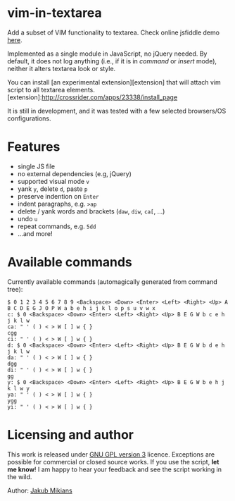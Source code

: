 # vim-in-textarea #

Add a subset of VIM functionality to textarea. Check online jsfiddle demo [here][demo-link].

[demo-link]: http://jsfiddle.net/gh/gist/mootools/1.2/4397764/

Implemented as a single module in JavaScript, no jQuery needed.  By default, it
does not log anything (i.e., if it is in *command* or *insert* mode), neither
it alters textarea look or style.

You can install [an experimental extension][extension] that will attach vim script to all textarea elements.
[extension]:http://crossrider.com/apps/23338/install_page

It is still in development, and it was tested with a few selected browsers/OS configurations.

# Features #

* single JS file
* no external dependencies (e.g, jQuery)
* supported visual mode `v`
* yank `y`, delete `d`, paste `p`
* preserve indention on `Enter`
* indent paragraphs, e.g. `>ap`
* delete / yank words and brackets (`daw`, `diw`, `ca[`, ...)
* undo `u`
* repeat commands, e.g. `5dd`
* ...and more!

# Available commands #

Currently available commands (automagically generated from command tree):

    $ 0 1 2 3 4 5 6 7 8 9 <Backspace> <Down> <Enter> <Left> <Right> <Up> A B C D E G J O P W a b e h i j k l o p s u v w x
    c: $ 0 <Backspace> <Down> <Enter> <Left> <Right> <Up> B E G W b c e h j k l w
    ca: " ' ( ) < > W [ ] w { }
    cgg
    ci: " ' ( ) < > W [ ] w { }
    d: $ 0 <Backspace> <Down> <Enter> <Left> <Right> <Up> B E G W b d e h j k l w
    da: " ' ( ) < > W [ ] w { }
    dgg
    di: " ' ( ) < > W [ ] w { }
    gg
    y: $ 0 <Backspace> <Down> <Enter> <Left> <Right> <Up> B E G W b e h j k l w y
    ya: " ' ( ) < > W [ ] w { }
    ygg
    yi: " ' ( ) < > W [ ] w { }

# Licensing and author #

This work is released under [GNU GPL version 3][gpl] licence. Exceptions are
possible for commercial or closed source works.  If you use the script, **let
me know**! I am happy to hear your feedback and see the script working in the
wild.

[gpl]: http://www.gnu.org/licenses/gpl.html

Author: [Jakub Mikians][linkedin]

[linkedin]: http://www.linkedin.com/pub/jakub-mikkians/19/549/608

